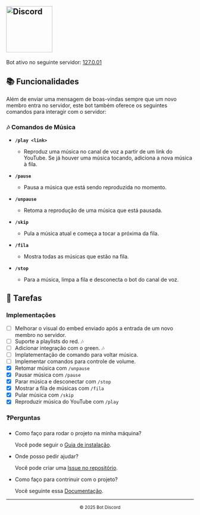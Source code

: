 ## <img width="124" src="https://static.wikia.nocookie.net/logopedia/images/0/05/Discord.svg/revision/latest?cb=20180110223813" alt="Discord" title="Discord"/>

Bot ativo no seguinte servidor: [127.0.01](https://discord.gg/wM5kHQrr)

## 📚 Funcionalidades

Além de enviar uma mensagem de boas-vindas sempre que um novo membro entra no servidor, este bot também oferece os seguintes comandos para interagir com o servidor:

### 🎶 Comandos de Música

- **`/play <link>`**
  - Reproduz uma música no canal de voz a partir de um link do YouTube. Se já houver uma música tocando, adiciona a nova música à fila.
- **`/pause`**

  - Pausa a música que está sendo reproduzida no momento.

- **`/unpause`**

  - Retoma a reprodução de uma música que está pausada.

- **`/skip`**

  - Pula a música atual e começa a tocar a próxima da fila.

- **`/fila`**

  - Mostra todas as músicas que estão na fila.

- **`/stop`**
  - Para a música, limpa a fila e desconecta o bot do canal de voz.

## 📝 Tarefas

### Implementações

- [ ] Melhorar o visual do embed enviado após a entrada de um novo membro no servidor.
- [ ] Suporte a playlists do red. 🎶
- [ ] Adicionar integração com o green. 🎶
- [ ] Implatementação de comando para voltar música.
- [ ] Implementar comandos para controle de volume.
- [x] Retomar música com `/unpause`
- [x] Pausar música com `/pause`
- [x] Parar música e desconectar com `/stop`
- [x] Mostrar a fila de músicas com `/fila`
- [x] Pular música com `/skip`
- [x] Reproduzir música do YouTube com `/play`

### ❓Perguntas

- Como faço para rodar o projeto na minha máquina?

  Você pode seguir o [Guia de instalação](https://github.com/raphaelkauan/bot-localhost/blob/main/GUIA_INSTALACAO.md).

- Onde posso pedir ajudar?

  Você pode criar uma [Issue no repositório](https://github.com/raphaelkauan/bot-localhost/issues).

- Como faço para contrinuir com o projeto?

  Você seguinte essa [Documentação](https://docs.github.com/pt/get-started/exploring-projects-on-github/contributing-to-a-project).

---

<div align="center">
  <sub>© 2025 Bot Discord</sub>
</div>
